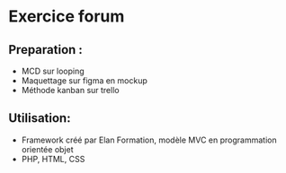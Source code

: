 # Exercice forum

## Preparation :
- MCD sur looping
- Maquettage sur figma en mockup
- Méthode kanban sur trello

## Utilisation:
- Framework créé par Elan Formation, modèle MVC en programmation orientée objet
- PHP, HTML, CSS
